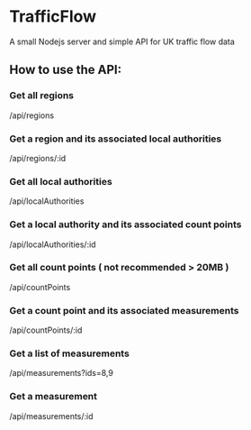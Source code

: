 # TrafficFlow

A small Nodejs server and simple API for UK traffic flow data

## How to use the API:

### Get all regions

/api/regions

### Get a region and its associated local authorities

/api/regions/:id

### Get all local authorities

/api/localAuthorities

### Get a local authority and its associated count points

/api/localAuthorities/:id

### Get all count points ( not recommended > 20MB )

/api/countPoints

### Get a count point and its associated measurements

/api/countPoints/:id

### Get a list of measurements

/api/measurements?ids=8,9

### Get a measurement

/api/measurements/:id
